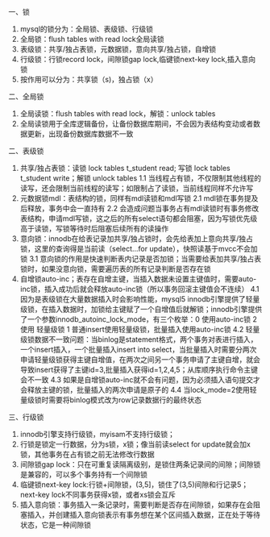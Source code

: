 一、锁
1. mysql的锁分为：全局锁、表级锁、行级锁
2. 全局锁：flush tables with read lock全局读锁
3. 表级锁：共享/独占表锁，元数据锁，意向共享/独占锁，自增锁
4. 行级锁：行锁record lock，间隙锁gap lock,临键锁next-key lock,插入意向锁
5. 按作用可以分为：共享锁（s)，独占锁（x）

二、全局锁
1. 全局读锁：flush tables with read lock，解锁：unlock tables
2. 全局读锁用于全库逻辑备份，让备份数据库期间，不会因为表结构变动或者数据更新，出现备份数据库数据不一致

二、表级锁
1. 共享/独占表锁：读锁 lock tables t_student read; 写锁 lock tables t_student write；解锁 unlock tables
1.1 当线程占有锁，不仅限制其他线程的读写，还会限制当前线程的读写；如限制占了读锁，当前线程同样不允许写
2. 元数据锁mdl：表结构的锁，同样有mdl读锁和mdl写锁
2.1 mdl锁在事务提及后释放，事务中会一直持有
2.2 会造成问题当事务占有mdl读锁时有事务修改表结构，申请mdl写锁，这之后的所有select语句都会阻塞，因为写锁优先级高于读锁，写锁等待时后阻塞后续所有的读操作
3. 意向锁：innodb在给表记录加共享/独占锁时，会先给表加上意向共享/独占锁，这里的查询得是当前读（select...for update），快照读基于mvcc不会加锁
3.1 意向锁的作用是快速判断表内记录是否加锁；当需要给表加共享/独占表锁时，如果没意向锁，需要遍历表的所有记录判断是否存在锁
4. 自增锁auto-inc；表存在自增主键，当插入数据未设置主键值时，需要auto-inc锁，插入成功后就会释放auto-inc锁（所以事务回滚主键值会不连续）
4.1 因为是表级锁在大量数据插入时会影响性能，mysql5 innodb引擎提供了轻量级锁，在插入数据时，加锁给主键赋了一个自增值后就解锁；innodb引擎提供了一个参数innodb_autoinc_lock_mode，有三个枚举：0 使用auto-inc锁 2 使用 轻量级锁 1 普通insert使用轻量级锁，批量插入使用auto-inc锁
4.2 轻量级锁数据不一致问题：当binlog是statement格式，两个事务对表进行插入，一个insert插入，一个批量插入insert into select，当批量插入时需要分两次申请轻量级锁获得主键自增值，在两次之间另一个事务申请了主键自增，就会导致insert获得了主键id=3,批量插入获得id=1,2,4,5；从库顺序执行命令主键会不一致
4.3 如果是自增锁auto-inc就不会有问题，因为必须插入语句提交才会释放主键的锁，批量插入的两次申请是原子的
4.4 当lock_mode=2使用轻量级锁时需要将binlog模式改为row记录数据行的最终状态

三、行级锁
1. innodb引擎支持行级锁，myisam不支持行级锁；
2. 行锁是锁定一行数据，分为s锁，x锁；像当前读select for update就会加x锁，其他事务在占有锁之前无法修改行数据
3. 间隙锁gap lock：只在可重复读隔离级别，是锁住两条记录间的间隙；间隙锁是兼容的，可以多个事务持有一个间隙锁
4. 临键锁next-key lock:行锁+间隙锁，(3,5]，锁住了(3,5)间隙和行记录5；next-key lock不同事务获得x锁，或者xs锁会互斥
5. 插入意向锁：事务插入一条记录时，需要判断是否存在间隙锁，如果存在会阻塞插入，并创建插入意向锁表示有事务想在某个区间插入数据，正在处于等待状态，它是一种间隙锁